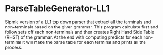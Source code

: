 # ParseTableGenerator-LL1
Sipmle version of a LL1 top down parser that extract all the terminals and non-terminals based on the given grammar. This program calculate first and follow sets off each non-terminals and then creates Right Hand Side Table (RHST) of the grammar. At the end with computing predicts for each non-terminal it will make the parse table for each terminal and prints all the process.


